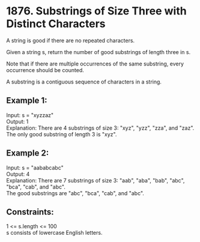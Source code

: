 # 1876. Substrings of Size Three with Distinct Characters

A string is good if there are no repeated characters. </br>

Given a string s​​​​​, return the number of good substrings of length three in s​​​​​​. </br>

Note that if there are multiple occurrences of the same substring, every occurrence should be counted. </br>

A substring is a contiguous sequence of characters in a string. </br>

## Example 1:

Input: s = "xyzzaz" </br>
Output: 1 </br>
Explanation: There are 4 substrings of size 3: "xyz", "yzz", "zza", and "zaz". </br>
The only good substring of length 3 is "xyz". </br>

## Example 2:

Input: s = "aababcabc" </br>
Output: 4 </br>
Explanation: There are 7 substrings of size 3: "aab", "aba", "bab", "abc", "bca", "cab", and "abc". </br>
The good substrings are "abc", "bca", "cab", and "abc". </br>

## Constraints:

1 <= s.length <= 100 </br>
s​​​​​​ consists of lowercase English letters. </br>
